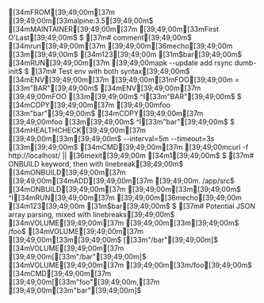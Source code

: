 [34mFROM[39;49;00m[37m [39;49;00m[33malpine:3.5[39;49;00m$
[34mMAINTAINER[39;49;00m[37m [39;49;00m[33mFirst O'Last[39;49;00m$
$
[37m# comment[39;49;00m$
[34mrun[39;49;00m[37m [39;49;00m[36mecho[39;49;00m [33m\[39;49;00m$
  [34m123[39;49;00m [31m$bar[39;49;00m$
[34mRUN[39;49;00m[37m [39;49;00mapk --update add rsync dumb-init$
$
[37m# Test env with both syntax[39;49;00m$
[34mENV[39;49;00m[37m [39;49;00m[31mFOO[39;49;00m = [33m"BAR"[39;49;00m$
[34mENV[39;49;00m[37m [39;49;00mFOO [33m\[39;49;00m$
^I[33m"BAR"[39;49;00m$
$
[34mCOPY[39;49;00m[37m [39;49;00mfoo [33m"bar"[39;49;00m$
[34mCOPY[39;49;00m[37m [39;49;00mfoo [33m\[39;49;00m$
^I[33m"bar"[39;49;00m$
$
[34mHEALTHCHECK[39;49;00m[37m [39;49;00m[33m\[39;49;00m$
    --interval=5m --timeout=3s [33m\[39;49;00m$
    [34mCMD[39;49;00m[37m [39;49;00mcurl -f http://localhost/ || [36mexit[39;49;00m [34m1[39;49;00m$
$
[37m# ONBUILD keyword, then with linebreak[39;49;00m$
[34mONBUILD[39;49;00m[37m [39;49;00m[34mADD[39;49;00m[37m [39;49;00m. /app/src$
[34mONBUILD[39;49;00m[37m [39;49;00m[33m\[39;49;00m$
^I[34mRUN[39;49;00m[37m [39;49;00m[36mecho[39;49;00m [34m123[39;49;00m [31m$bar[39;49;00m$
$
[37m# Potential JSON array parsing, mixed with linebreaks[39;49;00m$
[34mVOLUME[39;49;00m[37m [39;49;00m[33m\[39;49;00m$
    /foo$
[34mVOLUME[39;49;00m[37m [39;49;00m[33m\[39;49;00m$
    [[33m"/bar"[39;49;00m]$
[34mVOLUME[39;49;00m[37m [39;49;00m[[33m"/bar"[39;49;00m]$
[34mVOLUME[39;49;00m[37m [39;49;00m[33m/foo[39;49;00m$
[34mCMD[39;49;00m[37m [39;49;00m[[33m"foo"[39;49;00m,[37m [39;49;00m[33m"bar"[39;49;00m]$
